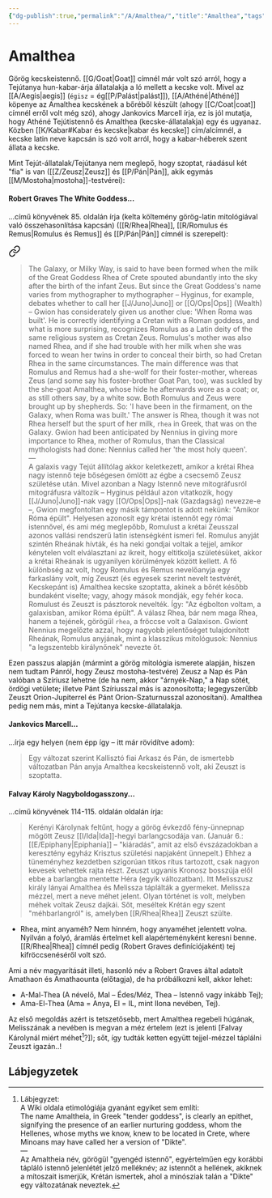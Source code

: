 ```yaml
---
{"dg-publish":true,"permalink":"/A/Amalthea/","title":"Amalthea","tags":["Englishtexttranslated","containstransclusions"],"created":"2023-11-13T05:35","updated":"2025-05-29T14:33"}
---
```



# Amalthea

Görög kecskeistennő. [[G/Goat\|Goat]] címnél már volt szó arról, hogy a Tejútanya hun-kabar-árja állatalakja a ló mellett a kecske volt. Mivel az [[A/Aegis\|aegis]] (`égisz` = ég[[P/Palást\|palást]]), [[A/Athéné\|Athéné]] köpenye az Amalthea kecskének a bőréből készült (ahogy [[C/Coat\|coat]] címnél erről volt még szó), ahogy Jankovics Marcell írja, ez is jól mutatja, hogy Athéné Tejútistennő és Amalthea (kecske-állatalakja) egy és ugyanaz.  
Közben [[K/Kabar#Kabar és kecske\|kabar és kecske]] cím/alcímnél, a kecske latin neve kapcsán is szó volt arról, hogy a kabar-héberek szent állata a kecske.  

Mint Tejút-állatalak/Tejútanya nem meglepő, hogy szoptat, ráadásul két "fia" is van ([[Z/Zeusz\|Zeusz]] és [[P/Pán\|Pán]], akik egymás [[M/Mostoha\|mostoha]]-testvérei):  

#### Robert Graves The White Goddess...

...című könyvének 85. oldalán írja (kelta költemény görög-latin mitológiával való összehasonlítása kapcsán) ([[R/Rhea\|Rhea]], [[R/Romulus és Remus\|Romulus és Remus]] és [[P/Pán\|Pán]] címnél is szerepelt):  

<div class="transclusion internal-embed is-loaded"><a class="markdown-embed-link" href="/R/Rhea/#eaulcb" aria-label="Open link"><svg xmlns="http://www.w3.org/2000/svg" width="24" height="24" viewBox="0 0 24 24" fill="none" stroke="currentColor" stroke-width="2" stroke-linecap="round" stroke-linejoin="round" class="svg-icon lucide-link"><path d="M10 13a5 5 0 0 0 7.54.54l3-3a5 5 0 0 0-7.07-7.07l-1.72 1.71"></path><path d="M14 11a5 5 0 0 0-7.54-.54l-3 3a5 5 0 0 0 7.07 7.07l1.71-1.71"></path></svg></a><div class="markdown-embed">



> The Galaxy, or Milky Way, is said to have been formed when the milk of the Great Goddess Rhea of Crete spouted abundantly into the sky after the birth of the infant Zeus. But since the Great Goddess's name varies from mythographer to mythographer – Hyginus, for example, debates whether to call her [[J/Juno\|Juno]] or [[O/Ops\|Ops]] (Wealth) – Gwion has considerately given us another clue: 'When Roma was built'. He is correctly identifying a Cretan with a Roman goddess, and what is more surprising, recognizes Romulus as a Latin deity of the same religious system as Cretan Zeus. Romulus's mother was also named Rhea, and if she had trouble with her milk when she was forced to wean her twins in order to conceal their birth, so had Cretan Rhea in the same circumstances. The main difference was that Romulus and Remus had a she-wolf for their foster-mother, whereas Zeus (and some say his foster-brother Goat Pan, too), was suckled by the she-goat Amalthea, whose hide he afterwards wore as a coat; or, as still others say, by a white sow. Both Romulus and Zeus were brought up by shepherds. So: 'I have been in the firmament, on the Galaxy, when Roma was built.' The answer is Rhea, though it was not Rhea herself but the spurt of her milk, `rhea` in Greek, that was on the Galaxy. Gwion had been anticipated by Nennius in giving more importance to Rhea, mother of Romulus, than the Classical mythologists had done: Nennius called her 'the most holy queen'.  
> —  
> A galaxis vagy Tejút állítólag akkor keletkezett, amikor a krétai Rhea nagy istennő teje bőségesen ömlött az égbe a csecsemő Zeusz születése után. Mivel azonban a Nagy Istennő neve mitográfusról mitográfusra változik – Hyginus például azon vitatkozik, hogy [[J/Juno\|Juno]]-nak vagy [[O/Ops\|Ops]]-nak (Gazdagság) nevezze-e –, Gwion megfontoltan egy másik támpontot is adott nekünk: "Amikor Róma épült". Helyesen azonosít egy krétai istennőt egy római istennővel, és ami még meglepőbb, Romulust a krétai Zeusszal azonos vallási rendszerű latin istenségként ismeri fel. Romulus anyját szintén Rheának hívták, és ha neki gondjai voltak a tejjel, amikor kénytelen volt elválasztani az ikreit, hogy eltitkolja születésüket, akkor a krétai Rheának is ugyanilyen körülmények között kellett. A fő különbség az volt, hogy Romulus és Remus nevelőanyja egy farkaslány volt, míg Zeuszt (és egyesek szerint nevelt testvérét, Kecskepánt is) Amalthea kecske szoptatta, akinek a bőrét később bundaként viselte; vagy, ahogy mások mondják, egy fehér koca. Romulust és Zeuszt is pásztorok nevelték. Így: "Az égbolton voltam, a galaxisban, amikor Róma épült". A válasz Rhea, bár nem maga Rhea, hanem a tejének, görögül `rhea`, a fröccse volt a Galaxison. Gwiont Nennius megelőzte azzal, hogy nagyobb jelentőséget tulajdonított Rheának, Romulus anyjának, mint a klasszikus mitológusok: Nennius "a legszentebb királynőnek" nevezte őt.  


</div></div>


Ezen passzus alapján (mármint a görög mitológia ismerete alapján, hiszen nem tudtam Pánról, hogy Zeusz mostoha-testvére) Zeusz a Nap és Pán valóban a Szíriusz lehetne (de ha nem, akkor "árnyék-Nap," a Nap sötét, ördögi vetülete; illetve Pánt Szíriusszal más is azonosította; legegyszerűbb Zeuszt Orion-Jupiterrel és Pánt Orion-Szaturnusszal azonosítani). Amalthea pedig nem más, mint a Tejútanya kecske-állatalakja.  

#### Jankovics Marcell...

...írja egy helyen (nem épp így – itt már rövidítve adom):  
> Egy változat szerint Kallisztó fiai Arkasz és Pán, de ismertebb változatban Pán anyja Amalthea kecskeistennő volt, aki Zeuszt is szoptatta.  

#### Falvay Károly Nagyboldogasszony...

...című könyvének 114-115. oldalán oldalán írja:  
> Kerényi Károlynak feltűnt, hogy a görög évkezdő fény-ünnepnap mögött Zeusz [[I/Ida\|Ida]]-hegyi barlangcsodája van. (Január 6.: [[E/Epiphany\|Epiphania]] – "kiáradás", amit az első évszázadokban a keresztény egyház Krisztus születési napjaként ünnepelt.) Ehhez a tüneményhez kezdetben szigorúan titkos rítus tartozott, csak nagyon kevesek vehettek rajta részt. Zeuszt ugyanis Kronosz bosszúja elől ebbe a barlangba mentette Héra (egyik változatban). Itt Melisszusz király lányai Amalthea és Melissza táplálták a gyermeket. Melissza mézzel, mert a neve méhet jelent. Olyan történet is volt, melyben méhek voltak Zeusz dajkái. Sőt, meséltek Krétán egy szent "méhbarlangról" is, amelyben [[R/Rhea\|Rhea]] Zeuszt szülte.  
- Rhea, mint anyaméh? Nem hinném, hogy anyaméhet jelentett volna. Nyilván a folyó, áramlás értelmet kell alapérteményként keresni benne. [[R/Rhea\|Rhea]] címnél pedig (Robert Graves definíciójaként) tej kifröccsenéséről volt szó.

Ami a név magyarítását illeti, hasonló név a Robert Graves által adatolt Amathaon és Amathaounta (előtagja), de ha próbálkozni kell, akkor lehet:  
- A-Mal-Thea (A névelő, Mal – Édes/Méz, Thea – Istennő vagy inkább Tej);  
- Ama-El-Thea (Ama = Anya, El = IL, mint Ilona nevében, Tej).  

Az első megoldás azért is tetszetősebb, mert Amalthea regebeli húgának, Melisszának a nevében is megvan a méz értelem (ezt is jelenti \[Falvay Károlynál miért méhet[^1]?\]); sőt, így tudták ketten együtt tejjel-mézzel táplálni Zeuszt igazán..!  

## Lábjegyzetek

[^1]: Lábjegyzet:  
A Wiki oldala etimológiája gyanánt egyiket sem említi:  
The name Amaltheia, in Greek "tender goddess", is clearly an epithet, signifying the presence of an earlier nurturing goddess, whom the Hellenes, whose myths we know, knew to be located in Crete, where Minoans may have called her a version of "Dikte".  
—  
Az Amaltheia név, görögül "gyengéd istennő", egyértelműen egy korábbi tápláló istennő jelenlétét jelző melléknév; az istennőt a hellének, akiknek a mítoszait ismerjük, Krétán ismertek, ahol a minósziak talán a "Dikte" egy változatának neveztek.  